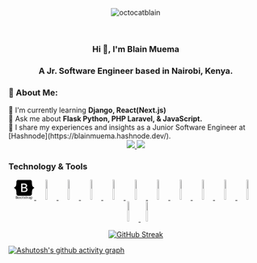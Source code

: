<p align="center"> 
      <img src="https://komarev.com/ghpvc/?username=octocatblain&label=Profile%20views&color=0e75b6&style=flat" alt="octocatblain" />
</p>
<br>
<h3 align="center">Hi 👋, I'm Blain Muema</h3>
<h3 align="center">A Jr. Software Engineer based in Nairobi, Kenya.</h3>

<h3>💫 About Me:</h3>
🌱 I'm currently learning <b> Django, React(Next.js)</b> <br>💬 Ask me about <b>Flask Python, PHP Laravel, &amp; JavaScript.</b> <br>📘 I share my experiences and insights as a Junior Software Engineer at [Hashnode](https://blainmuema.hashnode.dev/). <br>


<div align="center" >
      <a href="https://github-readme-stats.vercel.app">
            <img src="https://github-readme-stats.vercel.app/api?username=octocatblain&show_icons=true&theme=chartreuse-dark" />
      </a>
      <span ></span>
      <a href="https://github.com/anuraghazra/convoychat"> <img src="https://github-readme-stats.vercel.app/api/top-langs/?username=octocatblain&layout=compact&langs_count=10&theme=chartreuse-dark&show_icons=truel)](https://github.com/anuraghazra/github-readme-stats" /> </a>
</div>

<!--github stats-->
<!--Tools-->
<h3>Technology & Tools</h3>
<p align="center" justify="between"> 
<!--       bootstrap -->
  <a href="https://getbootstrap.com" target="_blank" rel="noreferrer"> <img src="https://raw.githubusercontent.com/devicons/devicon/master/icons/bootstrap/bootstrap-plain-wordmark.svg" alt="bootstrap" width="8%" height="40"/> </a> 
<!--       tailwind -->
       <a href="https://tailwindcss.com/" target="_blank" rel="noreferrer">
            <img src="https://cdn.jsdelivr.net/gh/devicons/devicon/icons/tailwindcss/tailwindcss-original-wordmark.svg"  width="8%" height="40" />
          </a>
<!--       next js -->
<a href="https://nextjs.org/" target="_blank" rel="noreferrer">
            <img src="https://cdn.jsdelivr.net/gh/devicons/devicon/icons/nextjs/nextjs-original-wordmark.svg" width="8%" height="40" />
          
</a>
<!--       react.js -->
 <a href="https://react.dev/" target="_blank" rel="noreferrer">
            <img src="https://cdn.jsdelivr.net/gh/devicons/devicon/icons/react/react-original.svg"  width="8%" height="40" />
          </a>
<!--       python -->
 <a href="https://www.python.org/" target="_blank" rel="noreferrer">
            <img src="https://cdn.jsdelivr.net/gh/devicons/devicon/icons/python/python-original.svg"  width="8%" height="40"/>
           </a>
<!--       php -->
 <a href="https://www.php.net/" target="_blank" rel="noreferrer">
            <img src="https://cdn.jsdelivr.net/gh/devicons/devicon/icons/php/php-original.svg" width="8%" height="40"/>
           </a>
<!--      laravel -->
<a href="https://laravel.com/" target="_blank" rel="noreferrer">
            <img src="https://cdn.jsdelivr.net/gh/devicons/devicon/icons/laravel/laravel-plain-wordmark.svg" width="8%" height="40"/>
           </a>
<!--   html5 -->
<a href="[https://laravel.com/](https://html.com/html5/)" target="_blank" rel="noreferrer">
            <img src="https://cdn.jsdelivr.net/gh/devicons/devicon/icons/html5/html5-original-wordmark.svg" width="8%" height="40"/>
           </a>
<!--    css3 -->
<a href="https://developer.mozilla.org/en-US/docs/Web/CSS" target="_blank" rel="noreferrer">
            <img src="https://cdn.jsdelivr.net/gh/devicons/devicon/icons/css3/css3-original-wordmark.svg" width="8%" height="40"/>
           </a>
<!-- django -->
           <a href="https://www.djangoproject.com/" target="_blank" rel="noreferrer">
            <img src="https://cdn.jsdelivr.net/gh/devicons/devicon/icons/django/django-plain-wordmark.svg" width="8%" height="40"/>
           </a>
<!--  flask -->
             <a href="https://flask.palletsprojects.com/" target="_blank" rel="noreferrer">
            <img src="https://cdn.jsdelivr.net/gh/devicons/devicon/icons/flask/flask-original-wordmark.svg" width="8%" height="40"/>
           </a>
<!--       sqlalchemy -->
          <a href="https://www.sqlalchemy.org/" target="_blank" rel="noreferrer">
            <img src="https://cdn.jsdelivr.net/gh/devicons/devicon/icons/sqlalchemy/sqlalchemy-original.svg" width="8%" height="40"/>
           </a>
<!--   livewire -->
<a href="https://laravel-livewire.com/" target="_blank" rel="noreferrer">
      <img src="https://github.com/octocatblain/octocatblain/assets/62080362/8e81fd7c-e56d-4073-b96c-393d22d17a13" width="5%" height="40" /></a>
</p>

<div align="center">

<a href="https://git.io/streak-stats"><img src="https://streak-stats.demolab.com?user=octocatblain&theme=github-dark" alt="GitHub Streak" /></a>

</div>

[![Ashutosh's github activity graph](https://github-readme-activity-graph.vercel.app/graph?username=octocatblain&bg_color=000000&color=ededed&line=0aff27&point=ffffff&area=true&hide_border=true)](https://github.com/ashutosh00710/github-readme-activity-graph)
